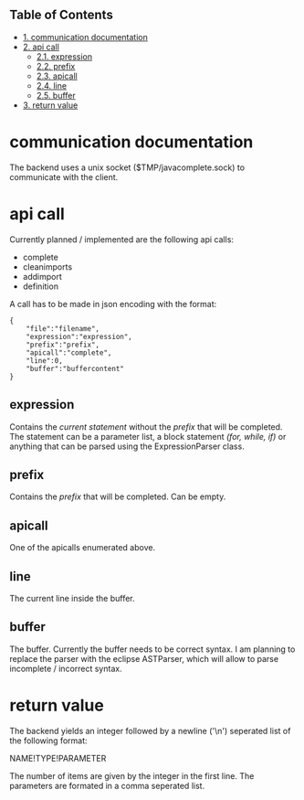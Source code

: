 <div id="table-of-contents">
<h2>Table of Contents</h2>
<div id="text-table-of-contents">
<ul>
<li><a href="#sec-1">1. communication documentation</a></li>
<li><a href="#sec-2">2. api call</a>
<ul>
<li><a href="#sec-2-1">2.1. expression</a></li>
<li><a href="#sec-2-2">2.2. prefix</a></li>
<li><a href="#sec-2-3">2.3. apicall</a></li>
<li><a href="#sec-2-4">2.4. line</a></li>
<li><a href="#sec-2-5">2.5. buffer</a></li>
</ul>
</li>
<li><a href="#sec-3">3. return value</a></li>
</ul>
</div>
</div>

# communication documentation<a id="sec-1" name="sec-1"></a>

The backend uses a unix socket ($TMP/javacomplete.sock) to
communicate with the client.

# api call<a id="sec-2" name="sec-2"></a>

Currently planned / implemented are the following api calls:

-   complete
-   cleanimports
-   addimport
-   definition

A call has to be made in json encoding with the format:

    {
        "file":"filename",
        "expression":"expression",
        "prefix":"prefix",
        "apicall":"complete",
        "line":0,
        "buffer":"buffercontent"
    }

## expression<a id="sec-2-1" name="sec-2-1"></a>

Contains the *current statement* without the *prefix* that will be
completed. The statement can be a parameter list, a block statement
*(for, while, if)* or anything that can be parsed using the
ExpressionParser class.

## prefix<a id="sec-2-2" name="sec-2-2"></a>

Contains the *prefix* that will be completed. Can be empty.

## apicall<a id="sec-2-3" name="sec-2-3"></a>

One of the apicalls enumerated above.

## line<a id="sec-2-4" name="sec-2-4"></a>

The current line inside the buffer.

## buffer<a id="sec-2-5" name="sec-2-5"></a>

The buffer. Currently the buffer needs to be correct syntax. I am
planning to replace the parser with the eclipse ASTParser, which
will allow to parse incomplete / incorrect syntax.

# return value<a id="sec-3" name="sec-3"></a>

The backend yields an integer followed by a newline ('\n') seperated
list of the following format:

NAME!TYPE!PARAMETER

The number of items are given by the integer in the first line. The
parameters are formated in a comma seperated list.
